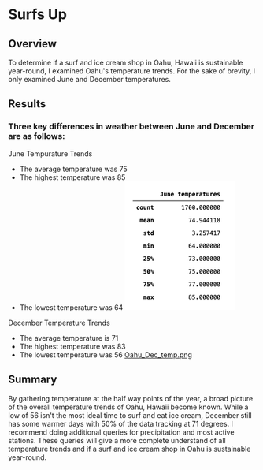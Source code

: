 # Surfs Up

## Overview
To determine if a surf and ice cream shop in Oahu, Hawaii is sustainable year-round, I examined Oahu's temperature trends. For the sake of brevity, I only examined June and December temperatures. 

## Results
### Three key differences in weather between June and December are as follows:

June Tempurature Trends
* The average temperature was 75
* The highest temperature was 85
* The lowest temperature was 64
![Oahu_June_temp.png](images/Oahu_June_temp.png)

December Temperature Trends
* The average temperature is 71
* The highest temperature was 83
* The lowest temperature was 56
[Oahu_Dec_temp.png](images/Oahu_Dec_temp.png)

## Summary
By gathering temperature at the half way points of the year, a broad picture of the overall temperature trends of Oahu, Hawaii become known. While a low of 56 isn't the most ideal time to surf and eat ice cream, December still has some warmer days with 50% of the data tracking at 71 degrees. I recommend doing additional queries for precipitation and most active stations. These queries will give a more complete understand of all temperature trends and if a surf and ice cream shop in Oahu is sustainable year-round.